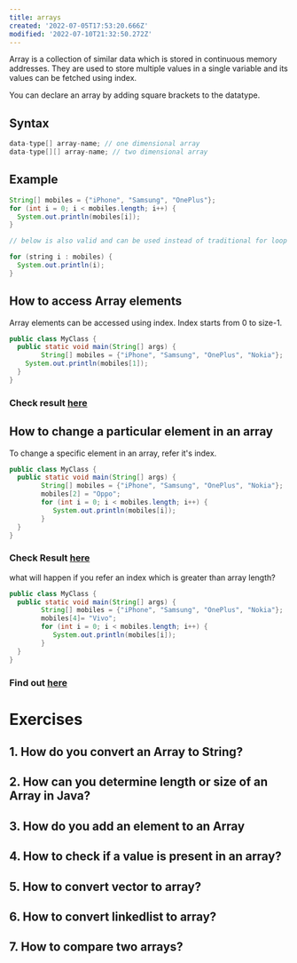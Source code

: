 ```yaml
---
title: arrays
created: '2022-07-05T17:53:20.666Z'
modified: '2022-07-10T21:32:50.272Z'
---
```


Array is a collection of similar data which is stored in continuous memory addresses. They are used to store multiple values in a single variable and its values can be fetched using index. 

You can declare an array by adding square brackets to the datatype. 

## Syntax

```java
data-type[] array-name; // one dimensional array
data-type[][] array-name; // two dimensional array
```
## Example

```java
String[] mobiles = {"iPhone", "Samsung", "OnePlus"};
for (int i = 0; i < mobiles.length; i++) {
  System.out.println(mobiles[i]);
}

// below is also valid and can be used instead of traditional for loop

for (string i : mobiles) {
  System.out.println(i);
}

```

## How to access Array elements

Array elements can be accessed using index. Index starts from 0 to size-1.

```java
public class MyClass {
  public static void main(String[] args) {
        String[] mobiles = {"iPhone", "Samsung", "OnePlus", "Nokia"};
    System.out.println(mobiles[1]);
  }
}
```
### Check result [here](https://onecompiler.com/java/3vk37b86f)

## How to change a particular element in an array

To change a specific element in an array, refer it's index. 


```java
public class MyClass {
  public static void main(String[] args) {
        String[] mobiles = {"iPhone", "Samsung", "OnePlus", "Nokia"};
        mobiles[2] = "Oppo";
        for (int i = 0; i < mobiles.length; i++) {
           System.out.println(mobiles[i]);
        }
  }
}
```
### Check Result [here](https://onecompiler.com/java/3vk37wdrv)

what will happen if you refer an index which is greater than array length?

```java
public class MyClass {
  public static void main(String[] args) {
        String[] mobiles = {"iPhone", "Samsung", "OnePlus", "Nokia"};
        mobiles[4]= "Vivo";
        for (int i = 0; i < mobiles.length; i++) {
           System.out.println(mobiles[i]);
        }
  }
}
```
### Find out [here](https://onecompiler.com/java/3vk38cj9f)

# Exercises

## 1. How do you convert an Array to String?

## 2. How can you determine length or size of an Array in Java?

## 3. How do you add an element to an Array

## 4. How to check if a value is present in an array?

## 5. How to convert vector to array?

## 6. How to convert linkedlist to array?

## 7. How to compare two arrays?
